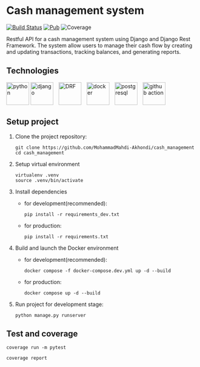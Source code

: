 # Cash management system
[![Build Status](https://travis-ci.com/pulyaevskiy/test-coverage.svg?branch=master)](https://travis-ci.com/pulyaevskiy/test-coverage) [![Pub](https://img.shields.io/pub/v/test_coverage.svg?style=flat)](https://pub.dartlang.org/packages/test_coverage) ![Coverage](https://raw.githubusercontent.com/pulyaevskiy/test-coverage/master/coverage_badge.svg?sanitize=true)

Restful API for a cash management system using Django and Django Rest Framework. The system allow users to manage their cash flow by creating and updating transactions, tracking balances, and generating reports.

## Technologies

<a href="https://www.python.org/" title="python"><img src="https://logos-world.net/wp-content/uploads/2021/10/Python-Symbol.png" alt="python" height="60px"></a>
<a href="https://www.djangoproject.com/" title="django"><img src="https://raw.githubusercontent.com/get-icon/geticon/fc0f660daee147afb4a56c64e12bde6486b73e39/icons/django.svg" alt="django" height="60px"></a>
<a href="https://www.django-rest-framework.org/" title="DRF"><img style="margin-left: 10px;" src="https://encrypted-tbn0.gstatic.com/images?q=tbn:ANd9GcRS8k7IWwMrpA1r0AZBwKI56HBNOjpbhe6CQKip9wh0BS9H-aWX5XZt5IqR5bpFpakNthM&usqp=CAU" alt="DRF" height="60px"></a>
<a href="https://www.docker.com/" title="docker"><img style="margin-left: 10px;" src="https://raw.githubusercontent.com/get-icon/geticon/fc0f660daee147afb4a56c64e12bde6486b73e39/icons/docker-icon.svg" alt="docker" height="60px"></a>
<a href="https://www.postgresql.org/" title="postgresql"><img style="margin-left: 10px;" src="https://www.postgresql.org/media/img/about/press/elephant.png" alt="postgresql" height="60px"></a>
<a href="https://docs.pytest.org/en/7.4.x/" title="github action"><img style="margin-left: 10px;" src="https://upload.wikimedia.org/wikipedia/commons/thumb/b/ba/Pytest_logo.svg/2048px-Pytest_logo.svg.png" alt="github action" height="60px"></a>

## Setup project
1. Clone the project repository:

    ``` shell
    git clone https://github.com/MohammadMahdi-Akhondi/cash_management
    cd cash_management
    ```

2. Setup virtual environment

    ``` shell
    virtualenv .venv
    source .venv/bin/activate
    ```

3. Install dependencies

    - for development(recommended):

        ``` shell
        pip install -r requirements_dev.txt
        ```

    - for production:

        ``` shell
        pip install -r requirements.txt 
        ```

4. Build and launch the Docker environment

    - for development(recommended):

        ``` shell
        docker compose -f docker-compose.dev.yml up -d --build
        ```

    - for production:

        ``` shell
        docker compose up -d --build
        ```

5. Run project for development stage:

    ``` shell
    python manage.py runserver
    ```

## Test and coverage

``` shell
coverage run -m pytest
```

``` shell
coverage report 
```
